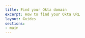 ```yaml
---
title: Find your Okta domain
excerpt: How to find your Okta URL
layout: Guides
sections:
- main
---
```

